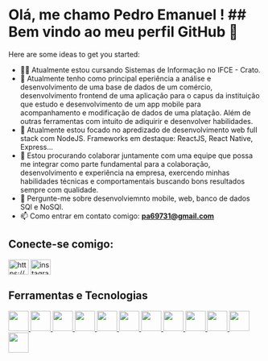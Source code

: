 # Olá, me chamo Pedro Emanuel ! ## Bem vindo ao meu perfil GitHub 👋


Here are some ideas to get you started:
- 👨‍🎓 Atualmente estou cursando Sistemas de Informação no IFCE - Crato.
- 🔭 Atualmente tenho como principal eperiência a análise e desenvolvimento de uma base de dados de um comércio, desenvolvimento frontend de uma aplicação para o capus da instituição que estudo e desenvolvimento de um app mobile para acompanhamento e modificação de dados de uma platação. Além de outras ferramentas com intuito de adiquirir e desenvolver habilidades.
- 🌱 Atualmente estou focado no apredizado de desenvolvimento web full stack com NodeJS. Frameworks em destaque: ReactJS, React Native, Express...
- 👯 Estou procurando colaborar juntamente com uma equipe que possa me integrar como parte fundamental para a colaboração, desenvolvimento e experiência na empresa, exercendo minhas habilidades técnicas e comportamentais buscando bons resultados sempre com qualidade.
- 💬 Pergunte-me sobre desenvolviemnto mobile, web, banco de dados SQl e NoSQl.
- 📫 Como entrar em contato comigo: **pa69731@gmail.com**

## Conecte-se comigo:
<p align="left">
<a href="https://www.linkedin.com/in/pedro-almeida-b39a9019b/" target="blank"><img align="center" src="https://raw.githubusercontent.com/rahuldkjain/github-profile-readme-generator/master/src/images/icons/Social/linked-in-alt.svg" alt="https://www.linkedin.com/in/jeferson-mendes/" height="30" width="40" /></a>
<a href="https://instagram.com/pedro_emanuel.21" target="blank"><img align="center" src="https://raw.githubusercontent.com/rahuldkjain/github-profile-readme-generator/master/src/images/icons/Social/instagram.svg" alt="instagram.com/jeffmendes__" height="30" width="40" /></a>
</p>


## Ferramentas e Tecnologias
<p>
  <a href="https://www.w3schools.com/git/" target="blank">
    <img src="https://cdn.jsdelivr.net/gh/devicons/devicon/icons/git/git-original.svg" width="40" height="40"/>
  </a>
  <a href="https://www.w3schools.com/css/" target="blank">
    <img src="https://cdn.jsdelivr.net/gh/devicons/devicon/icons/css3/css3-original.svg" width="40" height="40"/>
  </a>
  <a href="https://expressjs.com/pt-br/" target="blank">
    <img src="https://cdn.jsdelivr.net/gh/devicons/devicon/icons/express/express-original-wordmark.svg" width="40" height="40"/>
  </a>
  <a href="https://www.w3schools.com/html/default.asp" target="blank">
    <img src="https://cdn.jsdelivr.net/gh/devicons/devicon/icons/html5/html5-original.svg" width="40" height="40"/>
  <a>
  <a href="https://www.w3schools.com/js/default.asp" target="blank">
    <img src="https://cdn.jsdelivr.net/gh/devicons/devicon/icons/javascript/javascript-original.svg" width="40" height="40"/>
  </a>
  <a href="https://www.w3schools.com/java/default.asp" target="blank">
    <img src="https://cdn.jsdelivr.net/gh/devicons/devicon/icons/java/java-original.svg" width="40" height="40"/>
  </a>   
  <a href="https://www.w3schools.com/css/" target="blank">
    <img src="https://cdn.jsdelivr.net/gh/devicons/devicon/icons/nodejs/nodejs-original.svg" width="40" height="40"/>
  </a>
  <a href="https://www.w3schools.com/nodejs/" target="blank">
    <img src="https://cdn.jsdelivr.net/gh/devicons/devicon/icons/postgresql/postgresql-original.svg" width="40" height="40"/>
  </a>  
  <a href="https://https://firebase.google.com/" target="blank">
    <img src="https://cdn.jsdelivr.net/gh/devicons/devicon/icons/firebase/firebase-plain.svg" width="40" height="40"/>
  </a> 
  <a href="https://www.mongodb.com/" target="blank">
    <img src="https://cdn.jsdelivr.net/gh/devicons/devicon/icons/mongodb/mongodb-original.svg" width="40" height="40"/>
  </a> 
  <a href="https://pt-br.reactjs.org/" target="blank">
    <img src="https://cdn.jsdelivr.net/gh/devicons/devicon/icons/react/react-original.svg" width="40" height="40"/>
  </a>
  <a href="[https://www.w3schools.com/css/](https://www.python.org/)" target="blank">
    <img src="https://cdn.jsdelivr.net/gh/devicons/devicon/icons/python/python-original.svg" width="40" height="40"/>
  </a>
</p>
